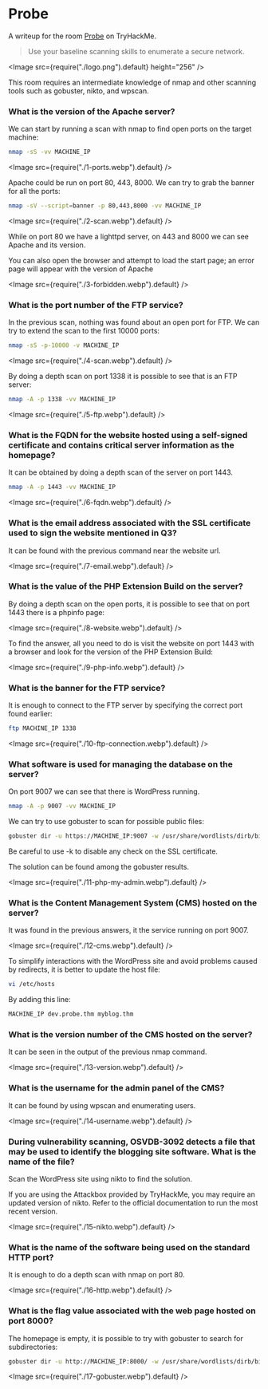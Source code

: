 # Probe

A writeup for the room [Probe](https://tryhackme.com/room/probe) on TryHackMe.

> Use your baseline scanning skills to enumerate a secure network.

<Image src={require("./logo.png").default} height="256" />

This room requires an intermediate knowledge of nmap and other scanning tools such as gobuster, nikto, and wpscan.

### What is the version of the Apache server?

We can start by running a scan with nmap to find open ports on the target machine:

```sh
nmap -sS -vv MACHINE_IP
```

<Image src={require("./1-ports.webp").default} />

Apache could be run on port 80, 443, 8000. We can try to grab the banner for all the ports:

```sh
nmap -sV --script=banner -p 80,443,8000 -vv MACHINE_IP
```

<Image src={require("./2-scan.webp").default} />

While on port 80 we have a lighttpd server, on 443 and 8000 we can see Apache and its version.

You can also open the browser and attempt to load the start page; an error page will appear with the version of Apache

<Image src={require("./3-forbidden.webp").default} />

### What is the port number of the FTP service?

In the previous scan, nothing was found about an open port for FTP. We can try to extend the scan to the first 10000 ports:

```sh
nmap -sS -p-10000 -v MACHINE_IP
```

<Image src={require("./4-scan.webp").default} />

By doing a depth scan on port 1338 it is possible to see that is an FTP server:

```sh
nmap -A -p 1338 -vv MACHINE_IP
```

<Image src={require("./5-ftp.webp").default} />

### What is the FQDN for the website hosted using a self-signed certificate and contains critical server information as the homepage?

It can be obtained by doing a depth scan of the server on port 1443.

```sh
nmap -A -p 1443 -vv MACHINE_IP
```

<Image src={require("./6-fqdn.webp").default} />

### What is the email address associated with the SSL certificate used to sign the website mentioned in Q3?

It can be found with the previous command near the website url.

<Image src={require("./7-email.webp").default} />

### What is the value of the PHP Extension Build on the server?

By doing a depth scan on the open ports, it is possible to see that on port 1443 there is a phpinfo page:

<Image src={require("./8-website.webp").default} />

To find the answer, all you need to do is visit the website on port 1443 with a browser and look for the version of the PHP Extension Build:

<Image src={require("./9-php-info.webp").default} />

### What is the banner for the FTP service?

It is enough to connect to the FTP server by specifying the correct port found earlier:

```sh
ftp MACHINE_IP 1338
```

<Image src={require("./10-ftp-connection.webp").default} />

### What software is used for managing the database on the server?

On port 9007 we can see that there is WordPress running.

```sh
nmap -A -p 9007 -vv MACHINE_IP
```

We can try to use gobuster to scan for possible public files:

```sh
gobuster dir -u https://MACHINE_IP:9007 -w /usr/share/wordlists/dirb/big.txt -k
```

Be careful to use -k to disable any check on the SSL certificate.

The solution can be found among the gobuster results.

<Image src={require("./11-php-my-admin.webp").default} />

### What is the Content Management System (CMS) hosted on the server?

It was found in the previous answers, it the service running on port 9007.

<Image src={require("./12-cms.webp").default} />

To simplify interactions with the WordPress site and avoid problems caused by redirects, it is better to update the host file:

```sh
vi /etc/hosts
```

By adding this line:

```sh
MACHINE_IP dev.probe.thm myblog.thm
```

### What is the version number of the CMS hosted on the server?

It can be seen in the output of the previous nmap command.

<Image src={require("./13-version.webp").default} />

### What is the username for the admin panel of the CMS?

It can be found by using wpscan and enumerating users.

<Image src={require("./14-username.webp").default} />

### During vulnerability scanning, OSVDB-3092 detects a file that may be used to identify the blogging site software. What is the name of the file?

Scan the WordPress site using nikto to find the solution.

If you are using the Attackbox provided by TryHackMe, you may require an updated version of nikto. Refer to the official documentation to run the most recent version.

<Image src={require("./15-nikto.webp").default} />

### What is the name of the software being used on the standard HTTP port?

It is enough to do a depth scan with nmap on port 80.

<Image src={require("./16-http.webp").default} />

### What is the flag value associated with the web page hosted on port 8000?

The homepage is empty, it is possible to try with gobuster to search for subdirectories:

```sh
gobuster dir -u http://MACHINE_IP:8000/ -w /usr/share/wordlists/dirb/big.txt
```

<Image src={require("./17-gobuster.webp").default} />

